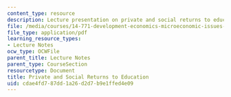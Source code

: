 ```yaml
---
content_type: resource
description: Lecture presentation on private and social returns to education.
file: /media/courses/14-771-development-economics-microeconomic-issues-and-policy-models-fall-2008/cdae4fd787dd1a26d2d7b9e1ffed4e09_lec5.pdf
file_type: application/pdf
learning_resource_types:
- Lecture Notes
ocw_type: OCWFile
parent_title: Lecture Notes
parent_type: CourseSection
resourcetype: Document
title: Private and Social Returns to Education
uid: cdae4fd7-87dd-1a26-d2d7-b9e1ffed4e09
---
```

